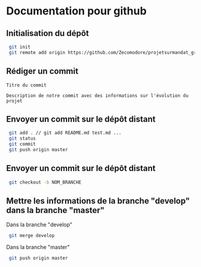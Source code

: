 # Documentation pour github

## Initialisation du dépôt

```bash
 git init
 git remote add origin https://github.com/Zecomodore/projetsurmandat_groupe07.git
```

## Rédiger un commit

```
Titre du commit

Description de notre commit avec des informations sur l'évolution du projet
```

## Envoyer un commit sur le dépôt distant
```bash
 git add . // git add README.md test.md ...
 git status
 git commit
 git push origin master
```

## Envoyer un commit sur le dépôt distant
```bash
 git checkout -b NOM_BRANCHE
```

## Mettre les informations de la branche "develop" dans la branche "master"
Dans la branche "develop"
```bash
 git merge develop
```
Dans la branche "master"
```bash
 git push origin master
```